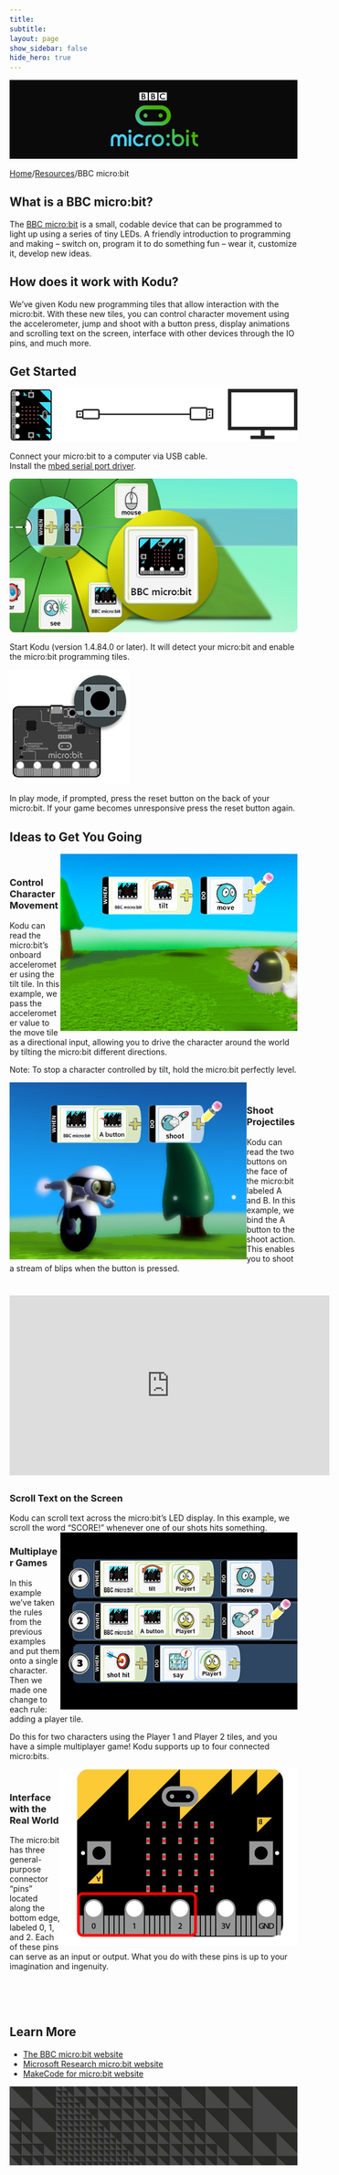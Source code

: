 ```yaml
---
title:
subtitle:
layout: page
show_sidebar: false
hide_hero: true
---
```


![BBC micro:bit](microbit_header.jpg)

[Home](../..)/[Resources](..)/BBC micro:bit

## What is a BBC micro:bit?
The [BBC micro:bit](http://microbit.org/) is a small, codable device that can be programmed to light up using a series of tiny LEDs. A friendly introduction to programming and making – switch on, program it to do something fun – wear it, customize it, develop new ideas.

## How does it work with Kodu?
We’ve given Kodu new programming tiles that allow interaction with the micro:bit. With these new tiles, you can control character movement using the accelerometer, jump and shoot with a button press, display animations and scrolling text on the screen, interface with other devices through the IO pins, and much more.

## Get Started
![Connect](connect_microbit.png)

Connect your micro:bit to a computer via USB cable.<br>
Install the [mbed serial port driver](https://developer.mbed.org/media/downloads/drivers/mbedWinSerial_16466.exe).

![Tiles](microbit_tiles.png)

Start Kodu (version 1.4.84.0 or later). It will detect your micro:bit and enable
the micro:bit programming tiles.

![Reset](reset_microbit.png)

In play mode, if prompted, press the reset button on the back of
your micro:bit. If your game becomes unresponsive press
the reset button again.

## Ideas to Get You Going

<p>
  <img src="movement.jpg" align="right"/><br>
  <h3>Control Character Movement</h3>
  Kodu can read the micro:bit’s onboard accelerometer using the tilt tile. In this example, we pass the accelerometer value to the move tile as a directional input, allowing you to drive the character around the world by tilting the micro:bit different directions.
  
  Note: To stop a character controlled by tilt, hold the micro:bit perfectly level.
</p>

<p>
  <img src="shoot.jpg" align="left"/><br>
  <h3>Shoot Projectiles</h3>
  Kodu can read the two buttons on the face of the micro:bit labeled A and B. In this example, we bind the A button to the shoot action. This enables you to shoot a stream of blips when the button is pressed.
</p>

<p>
  <div id="kodu" align="left">
    <h1>
      <iframe width="560" height="315" src="https://www.youtube.com/embed/4qwnOglsS3A" frameborder="0" allowfullscreen=""></iframe>
    </h1>
  </div>
  <h3>Scroll Text on the Screen</h3>
  Kodu can scroll text across the micro:bit’s LED display. In this example, we scroll the word “SCORE!” whenever one of our shots hits something.
  <img src="scroll_text.jpg" align="right"/><br>
</p>

### Multiplayer Games
In this example we’ve taken the rules from the previous examples and put them onto a single character. Then we made one change to each rule: adding a player tile.

Do this for two characters using the Player 1 and Player 2 tiles, and you have a simple multiplayer game! Kodu supports up to four connected micro:bits.

<img src="microbit_interface.jpg" align="right"/><br>
### Interface with the Real World
The micro:bit has three general-purpose connector “pins” located along the bottom edge, labeled 0, 1, and 2. Each of these pins can serve as an input or output. What you do with these pins is up to your imagination and ingenuity.

<br><br><br>
## Learn More
* [The BBC micro:bit website](http://microbit.org/)
* [Microsoft Research micro:bit website](http://research.microsoft.com/microbit)
* [MakeCode for micro:bit website](https://makecode.microbit.org/)

![BBC micro:bit](microbit_footer.jpg)
